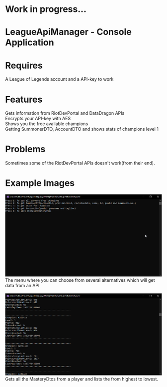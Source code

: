 # Work in progress...

# LeagueApiManager - Console Application

# Requires
A League of Legends account and a API-key to work

# Features
Gets information from RiotDevPortal and DataDragon APIs<br/>
Encrypts your API-key with AES<br/>
Shows you the free available champions<br/>
Getting SummonerDTO, AccountDTO and shows stats of champions level 1

# Problems
Sometimes some of the RiotDevPortal APIs doesn't work(from their end).

# Example Images

<img src="https://github.com/lindgrenkamali/LeagueApiManager/blob/master/README-IMAGES/Menu.PNG?raw=true" />
The menu where you can choose from several alternatives which will get data from an API<br/><br/>

<img src="https://github.com/lindgrenkamali/LeagueApiManager/blob/master/README-IMAGES/Masterydtos.png?raw=true" />
Gets all the MasteryDtos from a player and lists the from highest to lowest.

